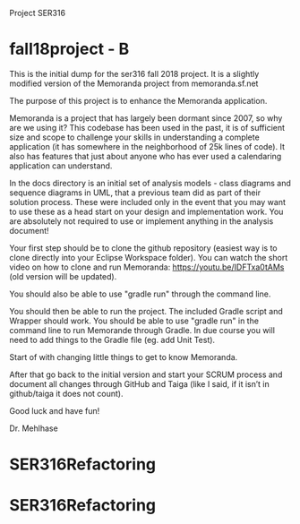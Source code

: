 Project SER316

# fall18project - B
This is the initial dump for the ser316 fall 2018 project. It is a slightly modified version of the Memoranda project from memoranda.sf.net

The purpose of this project is to enhance the Memoranda application.

Memoranda is a project that has largely been dormant since 2007, so why are we using it? This codebase has been used in the past, it is of sufficient size and scope to challenge your skills in understanding a complete application (it has somewhere in the neighborhood of 25k lines of code). It also has features that just about anyone who has ever used a calendaring application can understand. 

In the docs directory is an initial set of analysis models - class diagrams and sequence diagrams in UML, that a previous team did as part of their solution process. These were included only in the event that you may want to use these as a head start on your design and implementation work. You are absolutely not required to use or implement anything in the analysis document!

Your first step should be to clone the github repository (easiest way is to clone directly into your Eclipse Workspace folder). You can watch the short video on how to clone and run Memoranda: https://youtu.be/IDFTxa0tAMs (old version will be updated).

You should also be able to use "gradle run" through the command line.

You should then be able to run the project. The included Gradle script and Wrapper should work. You should be able to use "gradle run" in the command line to run Memorande through Gradle. In due course you will need to add things to the Gradle file (eg. add Unit Test).

Start of with changing little things to get to know Memoranda. 

After that go back to the initial version and start your SCRUM process and document all changes through GitHub and Taiga (like I said, if it isn’t in github/taiga it does not count).

Good luck and have fun!

Dr. Mehlhase
# SER316Refactoring
# SER316Refactoring
